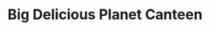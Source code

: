 ---
title: "Big Delicious Planet Canteen"
url: /chicago/big-delicious-planet-canteen/
shop: bakery
---